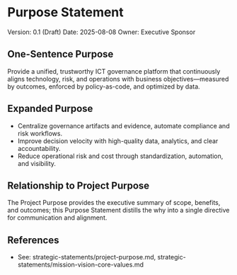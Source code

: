 # Purpose Statement

Version: 0.1 (Draft)
Date: 2025-08-08
Owner: Executive Sponsor

## One-Sentence Purpose
Provide a unified, trustworthy ICT governance platform that continuously aligns technology, risk, and operations with business objectives—measured by outcomes, enforced by policy-as-code, and optimized by data.

## Expanded Purpose
- Centralize governance artifacts and evidence, automate compliance and risk workflows.
- Improve decision velocity with high-quality data, analytics, and clear accountability.
- Reduce operational risk and cost through standardization, automation, and visibility.

## Relationship to Project Purpose
The Project Purpose provides the executive summary of scope, benefits, and outcomes; this Purpose Statement distills the why into a single directive for communication and alignment.

## References
- See: strategic-statements/project-purpose.md, strategic-statements/mission-vision-core-values.md
